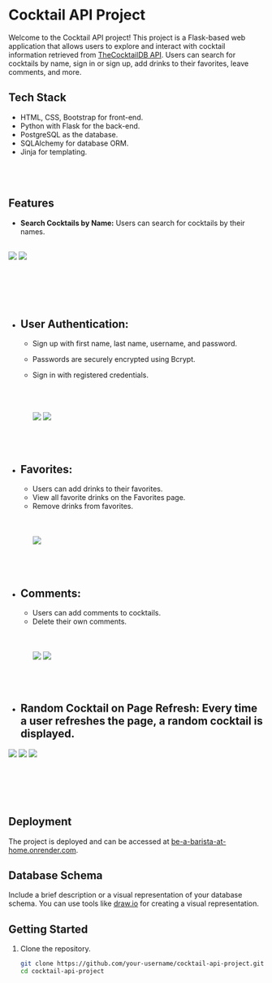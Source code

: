 # Cocktail API Project

Welcome to the Cocktail API project! This project is a Flask-based web application that allows users to explore and interact with cocktail information retrieved from [TheCocktailDB API](https://www.thecocktaildb.com/api.php?ref=apilist.fun). Users can search for cocktails by name, sign in or sign up, add drinks to their favorites, leave comments, and more.

  
## Tech Stack

- HTML, CSS, Bootstrap for front-end.
- Python with Flask for the back-end.
- PostgreSQL as the database.
- SQLAlchemy for database ORM.
- Jinja for templating.
<br></br>
<br></br>

## Features

- **Search Cocktails by Name:** Users can search for cocktails by their names. <br></br>
 <img src = "https://github.com/serenkapanoglu/BeABaristaAtHome2/blob/main/images2/search3.png" />
 <img src = "https://github.com/serenkapanoglu/BeABaristaAtHome2/blob/main/images2/searchvodka.png" />
 
  <br></br>
  <br></br>
  
- ## **User Authentication:**
  - Sign up with first name, last name, username, and password.
  - Passwords are securely encrypted using Bcrypt.
  - Sign in with registered credentials.
  <br></br>
  <br></br>
  
    <img src="https://github.com/serenkapanoglu/BeABaristaAtHome2/blob/main/images2/login.png" />
    <img src ="https://github.com/serenkapanoglu/BeABaristaAtHome2/blob/main/images2/register.png?raw=true" />
    <br></br>
    <br></br>

- ## **Favorites:**
  - Users can add drinks to their favorites.
  - View all favorite drinks on the Favorites page.
  - Remove drinks from favorites.
    <br></br>
  <br></br>
    <img src = "https://github.com/serenkapanoglu/BeABaristaAtHome2/blob/main/images2/fav.png" />
<br></br>
<br></br>

- ## **Comments:**
  - Users can add comments to cocktails.
  - Delete their own comments.
    <br></br>
  <br></br>
    <img src = "https://github.com/serenkapanoglu/BeABaristaAtHome2/blob/main/images2/addcomment.png" />
    <img src = "https://github.com/serenkapanoglu/BeABaristaAtHome2/blob/main/images2/deletecomment.png" />
<br></br>
<br></br>

- ## **Random Cocktail on Page Refresh:** Every time a user refreshes the page, a random cocktail is displayed.
<img src= "https://github.com/serenkapanoglu/BeABaristaAtHome2/blob/main/images2/search2.png" />
<img src = "https://github.com/serenkapanoglu/BeABaristaAtHome2/blob/main/images2/search4.png" />
<img src = "https://github.com/serenkapanoglu/BeABaristaAtHome2/blob/main/images2/search.png" />
   
<br></br>
<br></br>


## Deployment

The project is deployed and can be accessed at [be-a-barista-at-home.onrender.com](https://be-a-barista-at-home.onrender.com/).

## Database Schema

Include a brief description or a visual representation of your database schema. You can use tools like [draw.io](https://app.diagrams.net/) for creating a visual representation.


## Getting Started

1. Clone the repository.
   ```bash
   git clone https://github.com/your-username/cocktail-api-project.git
   cd cocktail-api-project
